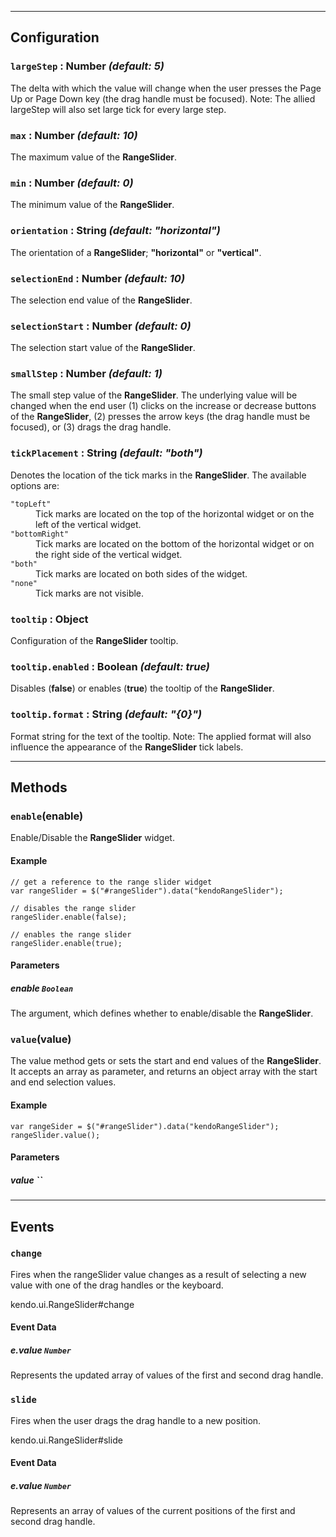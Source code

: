 

------------------------------------------

## Configuration

### `largeStep` : **Number** *(default: 5)* 

The delta with which the value will change when the user presses the Page Up or Page Down key (the draghandle must be focused). Note: The allied largeStep will also set large tick for every large step.

### `max` : **Number** *(default: 10)* 

The maximum value of the <strong>RangeSlider</strong>.

### `min` : **Number** *(default: 0)* 

The minimum value of the <strong>RangeSlider</strong>.

### `orientation` : **String** *(default: "horizontal")* 

The orientation of a <strong>RangeSlider</strong>; <strong>"horizontal"</strong> or<strong>"vertical"</strong>.

### `selectionEnd` : **Number** *(default: 10)* 

The selection end value of the <strong>RangeSlider</strong>.

### `selectionStart` : **Number** *(default: 0)* 

The selection start value of the <strong>RangeSlider</strong>.

### `smallStep` : **Number** *(default: 1)* 

The small step value of the <strong>RangeSlider</strong>. The underlying value will be changed when the enduser (1) clicks on the increase or decrease buttons of the <strong>RangeSlider</strong>, (2) presses thearrow keys (the drag handle must be focused), or (3) drags the drag handle.

### `tickPlacement` : **String** *(default: "both")* 

Denotes the location of the tick marks in the <strong>RangeSlider</strong>. The available options are:<div class="details-list">   <dl>        <dt>             <code>"topLeft"</code>        </dt>        <dd>             Tick marks are located on the top of the horizontal widget or on the left of  the vertical widget.        </dd>        <dt>             <code>"bottomRight"</code>        </dt>        <dd>            Tick marks are located on the bottom of the horizontal widget or on the  right side of the vertical widget.        </dd>        <dt>             <code>"both"</code>        </dt>        <dd>            Tick marks are located on both sides of the widget.        </dd>        <dt>             <code>"none"</code>        </dt>        <dd>            Tick marks are not visible.        </dd>   </dl></div>

### `tooltip` : **Object**  

Configuration of the <strong>RangeSlider</strong> tooltip.

### `tooltip.enabled` : **Boolean** *(default: true)* 

Disables (<b>false</b>) or enables (<b>true</b>) the tooltip of the <strong>RangeSlider</strong>.

### `tooltip.format` : **String** *(default: "{0}")* 

Format string for the text of the tooltip. Note: The applied format will also influence the appearance ofthe <strong>RangeSlider</strong> tick labels.



------------------------------------------

## Methods

### `enable`(enable)


Enable/Disable the **RangeSlider** widget.

#### Example

    // get a reference to the range slider widget
    var rangeSlider = $("#rangeSlider").data("kendoRangeSlider");
    
    // disables the range slider
    rangeSlider.enable(false);
    
    // enables the range slider
    rangeSlider.enable(true);

#### Parameters 

##### enable `Boolean`

The argument, which defines whether to enable/disable the **RangeSlider**.

### `value`(value)


The value method gets or sets the start and end values of the **RangeSlider**. It
accepts an array as parameter, and returns an object array with the start and end
selection values.

#### Example

    var rangeSider = $("#rangeSlider").data("kendoRangeSlider");
    rangeSlider.value();

#### Parameters 

##### value ``





------------------------------------------

## Events

### `change`
Fires when the rangeSlider value changes as a result of selecting a new value with one of the drag handles or the keyboard.

kendo.ui.RangeSlider#change


#### Event Data 

##### e.value `Number`

Represents the updated array of values of the first and second drag handle.

### `slide`
Fires when the user drags the drag handle to a new position.

kendo.ui.RangeSlider#slide


#### Event Data 

##### e.value `Number`

Represents an array of values of the current positions of the first and second drag handle.

